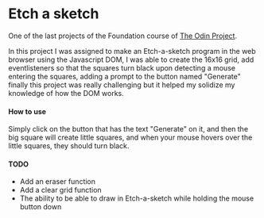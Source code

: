 # Etch a sketch 
One of the last projects of the Foundation course of [The Odin Project](https://www.theodinproject.com/).

In this project I was assigned to make an Etch-a-sketch program in the web browser using the Javascript DOM, I was able to create the 16x16 grid, add eventlisteners so that the squares turn black upon detecting a mouse entering the squares, adding a prompt to the button named "Generate" finally this project was really challenging but it helped my solidize my knowledge of how the DOM works.

#### How to use
Simply click on the button that has the text "Generate" on it, and then the big square will create little squares, and when your mouse hovers over the little squares, they should turn black. 

#### TODO
- Add an eraser function
- Add a clear grid function
- The ability to be able to draw in Etch-a-sketch while holding the mouse button down
